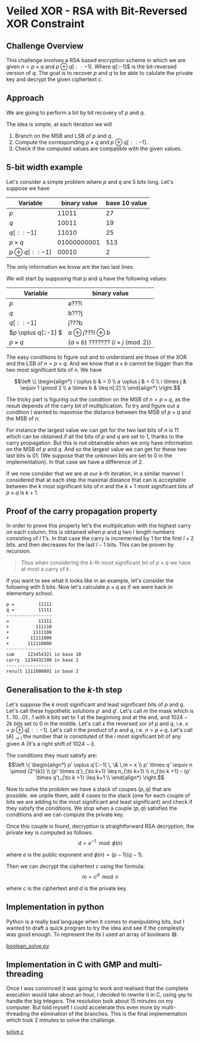# Veiled XOR - RSA with Bit-Reversed XOR Constraint

## Challenge Overview

This challenge involves a RSA based encryption scheme in which we are given $n = p \times q$ and $p \oplus q[::-1]$. Where q[::-1]$ is the bit-reversed version of $q$. The goal is to recover $p$ and $q$ to be able to calulate the private key and decrypt the given ciphertext $c$.

## Approach

We are going to perform a bit by bit recovery of $p$ and $q$.

The idea is simple, at each iteration we will

1. Branch on the MSB and LSB of $p$ and $q$.
2. Compute the corresponding $p \times q$ and $p \oplus q[::-1]$.
3. Check if the computed values are compatible with the given values.

## 5-bit width example

Let's consider a simple problem where $p$ and $q$ are 5 bits long. Let's suppose we have

| Variable | binary value | base 10 value |
|----------|--------------|--------------|
| $p$      | 11011        | 27          |
| $q$      | 10011        | 19         |
| $q[::-1]$ | 11010        | 25        |
| $p \times q$ | 01000000001 | 513 |
| $p \oplus q[::-1]$ | 00010        | 2 |

The only information we know are the two last lines.

We will start by supposing that p and q have the following values:

| Variable | binary value |
|----------|--------------|
| $p$      | a???i        |
| $q$      | b???j        |
| $q[::-1]$ | j???b        |
| $p \oplus q[::-1] $ | $a\oplus j$???$i\oplus b$ |
| $p\times q$ | $(a \times b)$ ??????? $(i \times j \pmod 2)$        |

The easy conditions to figure out and to understand are those of the XOR and the LSB of $n = p \times q$. And we know that $a \times b$ cannot be bigger than the two most significant bits of $n$. We have

$$\left \{ \begin{align*}
i \oplus b & = 0 \\
a \oplus j & = 0 \\
i \times j & \equiv 1  \pmod 2 \\
a \times b & \leq n[:2] \\
\end{align*} \right.$$

The tricky part is figuring out the condition on the MSB of $n = p \times q$, as the result depends of the carry bit of mulitplication. To try and figure out a condition I wanted to maximise the distance between the MSB of $p \times q$ and the MSB of $n$.

For instance the largest value we can get for the two last bits of $n$ is $11$ which can be obtained if all the bits of $p$ and $q$ are set to 1, thanks to the carry propagation. But this is not obtainable when we only have information on the MSB of $p$ and $q$. And so the largest value we can get for these two last bits is $01$. (We suppose that the unknown bits are set to $0$ in the implementation). In that case we have a difference of $2$.

If we now consider that we are at our $k$-th iteration, in a similar manner I considered that at each step the maximal distance that can is acceptable between the $k$ most significant bits of $n$ and the $k+1$ most significant bits of $p \times q$ is $k + 1$.

## Proof of the carry propagation property

In order to prove this property let's the multiplication with the highest carry on each column, this is obtained when $p$ and $q$ two $l$ length numbers consisting of $l$ $1$'s. In that case the carry is incremented by $1$ for the first $l+2$ bits. and then decreases for the last $l-1$ bits. This can be proven by recursion.

> Thus when considering the $k$-th most significant bit of $p \times q$ we have at most a carry of $k$.

If you want to see what it looks like in an example, let's consider the following with 5 bits. Now let's calculate $p \times q$ as if we were back in elementary school.
```txt
p =         11111
q =         11111
-----------------
=           11111
+          111110
+         1111100
+        11111000
+       111110000
-----------------
sum     123454321 in base 10
carry  1234432100 in base 2
-----------------
result 1111000001 in base 2
```

## Generalisation to the $k$-th step

Let's suppose the $k$ most significant and least significant bits of $p$ and $q$. Let's call these hypothetic solutions $p'$ and $q'$.
Let's call $m$ the mask which is $1...10...01...1$ with $k$ bits set to 1 at the beginning and at the end, and $1024 - 2k$ bits set to 0 in the middle.
Let's call $x$ the reversed xor of $p$ and $q$, i.e. $x = p \oplus q[::-1]$.
Let's call $n$ the product of $p$ and $q$, i.e. $n = p \times q$.
Let's call $(A)_{\to i}$ the number that is constituted of the $i$ most significant bit of any given $A$ (It's a right shift of $1024-i$).

The conditions they must satisfy are:
$$\left \{ \begin{align*}
p' \oplus q'[::-1] \, \& \,m = x \\
p' \times q' \equiv n \pmod {2^{k}} \\
(p' \times q')_{\to k+1} \leq n_{\to k+1} \\
n_{\to k +1} - (p' \times q')_{\to k +1}  \leq k+1 \\
\end{align*} \right.$$

Now to solve the problem we have a stack of coupes $(p, q)$ that are possible. we unpile them, add 4 cases to the stack (one for each couple of bits we are adding to the most significant and least significant) and check if they satisfy the conditions. We stop when a couple $(p, q)$ satisfies the conditions and we can compute the private key.

Once this couple is found, decryption is straightforward RSA decryption, the private key is computed as follows:
$$d = e^{-1} \mod \phi(n)$$

where $e$ is the public exponent and $\phi(n) = (p-1)(q-1)$.

Then we can decrypt the ciphertext $c$ using the formula:
$$m = c^{d} \mod n$$

where $c$ is the ciphertext and $d$ is the private key.

## Implementation in python

Python is a really bad language when it comes to manipulating bits, but I wanted to draft a quick program to try the idea and see if the complexity was good enough. To represent the its I used an array of booleans :sweat_smile:.

[boolean_solve.py](boolean_solve.py)

## Implementation in C with GMP and multi-threading

Once I was convinced it was going to work and realised that the complete execution would take about an hour, I decided to rewrite it in C, using `gmp` to handle the big integers. The resolution took about 15 minutes on my computer. But told myself I could accelerate this even more by multi-threading the elimination of the branches. This is the final implementation which took 2 minutes to solve the challenge.

[solve.c](solve.c)
